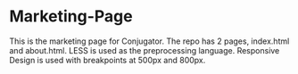 # Marketing-Page
This is the marketing page for Conjugator. The repo has 2 pages, index.html and about.html. 
LESS is used as the preprocessing language.
Responsive Design is used with breakpoints at 500px and 800px. 

